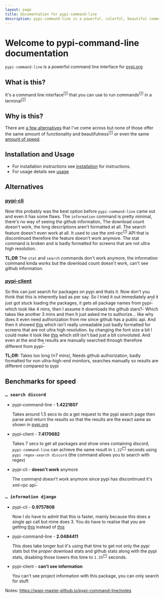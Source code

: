 ```yaml
---
layout: page
title: Documentation for pypi-command-line
description: pypi-command-line is a powerful, colorful, beautiful command line interface for pypi.org that is well maintained
---
```


# Welcome to pypi-command-line documentation

`pypi-command-line` is a powerful command line interface for [pypi.org](https://pypi.org "The Python Package Index (PyPI) is a repository of software for the Python programming language.")

## What is this?

It's a command line interface<sup>[<a title="A command-line interface (CLI) processes commands to a computer program in the form of lines of text." href="https://en.wikipedia.org/wiki/Command-line_interface" target="_blank">?</a>]</sup> that you can use to run commands<sup>[<a title="In computing, a command is a directive to a computer program to perform a specific task." href="https://en.wikipedia.org/wiki/Command_(computing)" target="_blank">?</a>]</sup> in a terminal<sup>[<a title="The terminal is an interface that allows you to access the command line." href="https://en.wikipedia.org/wiki/Computer_terminal" target="_blank">?</a>]</sup>

## Why is this?

There are [a few alternatives](#alternatives "List containing 2 alternatives") that I've come across but none of those offer the same amount of functionality and beautifulness<sup>[<a title="The qualities in something that give pleasure to the senses" href="https://www.merriam-webster.com/thesaurus/beautifulness" target="_blank">?</a>]</sup> or even the same [amount of speed](#benchmarks-for-speed "Benchmarks for Speed").

## Installation and Usage

- For installation instructions see [installation](https://wasi-master.github.io/pypi-command-line/install) for instructions.
- For usage details see [usage](https://wasi-master.github.io/pypi-command-line/usage "Page containing usage instructions")

## Alternatives

### [pypi-cli](https://pypi.org/project/pypi-cli/ "pypi-cli")

Now this probably was the best option before `pypi-command-line` came out and even it has some flaws. The `information` command is pretty minimal, there's no way of seeing the github information, The download count doesn't work, the long descriptions aren't formatted at all. The search feature doesn't even work at all. It used to use the xml-rpc<sup>[<a title="XML-RPC is a remote procedure call (RPC) protocol which uses XML to encode its calls and HTTP as a transport mechanism." href="https://en.wikipedia.org/wiki/XML-RPC" target="_blank">?</a>]</sup> API that is discontinued therefore the feature doesn't work anymore. The stat command is broken and is badly formatted for screens that are not ultra high resolution.

**TL;DR** The `stat` and `search` commands don't work anymore, the information command kinda works but the download count doesn't work, can't see github information.

### [pypi-client](https://pypi.org/project/pypi-client/ "pypi-client")

So this can just search for packages on pypi and thats it. Now don't you think that this is inherently bad as per say. So I tried it out immediately and it just got stuck loading the packages, it gets all package names from pypi<sup><a title=Reference href="https://github.com/abahdanovich/pypi-client#:~:text=fetches%20all%20package%20names%20from%20pypi" target="_blank">‾</a></sup> which took like 4 mins, then I assume it downloads the github stars?<sup><a title=Reference href="https://github.com/abahdanovich/pypi-client#:~:text=downloads%20github%20stars" target="_blank">‾</a></sup> Which takes like another 3 mins and then It just asked me to authorize… like why does it even need authorization from me since github has a public api. And then it showed [this](https://i.imgur.com/D0VJhmZ.png "Demo of the program that has been badly formatted") which isn't really unreadable just badly formatted for screens that are not ultra high resolution. by changing the font size a bit I could make it look like [this](https://i.imgur.com/usU2AnJ.jpeg "Demo of the program after lowering the font size") which still isn't bad just a bit convoluted. And even at the end the results are manually searched through therefore different from pypi<sup><a title=Example href="https://i.imgur.com/2AuCKuX.jpg" target="_blank">‾</a></sup>

**TL;DR:**
Takes too long (≈7 mins), Needs github authorization, badly formatted for non ultra-high-end monitors, searches manually so results are different compared to pypi

## Benchmarks for speed

### `… search discord`

- pypi-command-line - **1.4221807**

    Takes around 1.5 secs to do a get request to the pypi search page then parse and return the results so that the results are the exact same as shown in [pypi.org](https://pypi.org "The Python Package Index (PyPI) is a repository of software for the Python programming language.")

- pypi-client - **7.4170682**

    Takes 7 secs to get all packages and show ones containing discord, `pypi-command-line` can achieve the same result in `1.22`<sup>[<a title="Real Speed is 1.2205886" href="javascript: void(0)">*</a>]</sup> seconds using `pypi regex-search discord` (the command allows you to search with regex)

- pypi-cli - **doesn't work** anymore

    The command doesn't work anymore since pypi has discontinued it's xml-rpc api<sup><a title=Reference href="https://status.python.org/incidents/grk0k7sz6zkp" target="_blank">‾</a></sup>

### `… information django`

- pypi-cli - **0.9757808**

    Now I do have to admit that this is faster, mainly because this does a single api call but mine does 3. You do have to realise that you are getting [this](https://i.imgur.com/X7OuPIb.png "Less information without color") instead of [this](https://i.imgur.com/s8aQx09.png "More detailed information with colored formatting")

- pypi-command-line - **2.0484411**

    This does take longer but it's using that time to get not only the pypi stats but the *proper* download stats and github stats along with the pypi stats, disabling those lowers this time to `1.35`<sup>[<a title="Real Speed is 1.3591562" href="javascript: void(0)">*</a>]</sup> seconds.

- pypi-client - **can't see information**

    You can't see project information with this package, you can only search for stuff.

Notes: <https://wasi-master.github.io/pypi-command-line/notes>
